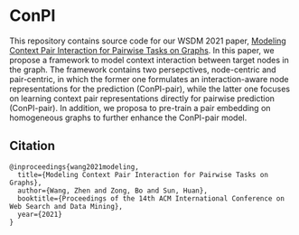 # ConPI

This repository contains source code for our WSDM 2021 paper, [Modeling Context Pair Interaction for Pairwise Tasks on Graphs](https://dl.acm.org/doi/10.1145/3437963.3441744). In this paper, we propose a framework to model context interaction between target nodes in the graph. The framework contains two persepctives, node-centric and pair-centric, in which the former one formulates an interaction-aware node representations for the prediction (ConPI-pair), while the latter one focuses on learning context pair representations directly for pairwise prediction (ConPI-pair). In addition, we proposa to pre-train a pair embedding on homogeneous graphs to further enhance the ConPI-pair model. 


## Citation
```
@inproceedings{wang2021modeling,
  title={Modeling Context Pair Interaction for Pairwise Tasks on Graphs},
  author={Wang, Zhen and Zong, Bo and Sun, Huan},
  booktitle={Proceedings of the 14th ACM International Conference on Web Search and Data Mining},
  year={2021}
}
```
